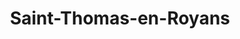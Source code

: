 ---
title: Saint-Thomas-en-Royans
url: /saint-thomas-en-royans/
latitude: 45.048
longitude: 5.295
---
